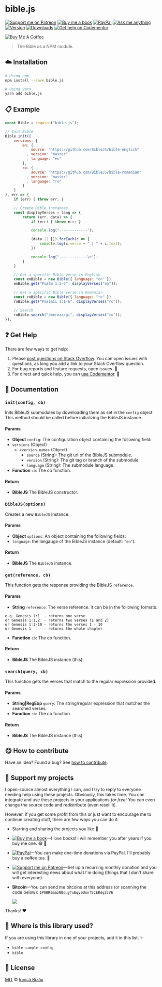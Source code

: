 <!-- Please do not edit this file. Edit the `blah` field in the `package.json` instead. If in doubt, open an issue. -->


















# bible.js

 [![Support me on Patreon][badge_patreon]][patreon] [![Buy me a book][badge_amazon]][amazon] [![PayPal][badge_paypal_donate]][paypal-donations] [![Ask me anything](https://img.shields.io/badge/ask%20me-anything-1abc9c.svg)](https://github.com/IonicaBizau/ama) [![Version](https://img.shields.io/npm/v/bible.js.svg)](https://www.npmjs.com/package/bible.js) [![Downloads](https://img.shields.io/npm/dt/bible.js.svg)](https://www.npmjs.com/package/bible.js) [![Get help on Codementor](https://cdn.codementor.io/badges/get_help_github.svg)](https://www.codementor.io/johnnyb?utm_source=github&utm_medium=button&utm_term=johnnyb&utm_campaign=github)

<a href="https://www.buymeacoffee.com/H96WwChMy" target="_blank"><img src="https://www.buymeacoffee.com/assets/img/custom_images/yellow_img.png" alt="Buy Me A Coffee"></a>







> The Bible as a NPM module.

















## :cloud: Installation

```sh
# Using npm
npm install --save bible.js

# Using yarn
yarn add bible.js
```













## :clipboard: Example



```js
const Bible = require("bible.js");

// Init Bible
Bible.init({
    versions: {
        en: {
            source: "https://github.com/BibleJS/bible-english"
          , version: "master"
          , language: "en"
        },
        ro: {
            source: "https://github.com/BibleJS/bible-romanian"
          , version: "master"
          , language: "ro"
        }
    }
}, err => {
    if (err) { throw err; }

    // Create Bible instances
    const displayVerses = lang => {
        return (err, data) => {
            if (err) { throw err; }

            console.log("-------------");

            (data || []).forEach(c => {
                console.log(c.verse + " | " + c.text);
            })

            console.log("-------------\n");
        }
    }

    // Get a specific Bible verse in English
    const enBible = new Bible({ language: "en" })
    enBible.get("Psalm 1:1-6", displayVerses("en"));

    // Get a specific Bible verse in Romanian
    const roBible = new Bible({ language: "ro" })
    roBible.get("Psalmii 1:1-6", displayVerses("ro"));

    // Search
    roBible.search("/meroza/gi", displayVerses("ro"));
});
```











## :question: Get Help

There are few ways to get help:



 1. Please [post questions on Stack Overflow](https://stackoverflow.com/questions/ask). You can open issues with questions, as long you add a link to your Stack Overflow question.
 2. For bug reports and feature requests, open issues. :bug:
 3. For direct and quick help, you can [use Codementor](https://www.codementor.io/johnnyb). :rocket:





## :memo: Documentation


### `init(config, cb)`
Inits BibleJS submodules by downloading them as set in the `config` object
This method should be called before initializing the BibleJS instance.

#### Params

- **Object** `config`: The configuration object containing the following field:
 - `versions` (Object)
    - `<version_name>` (Object)
       - `source` (String): The git url of the BibleJS submodule.
       - `version` (String): The git tag or branch of the submodule.
       - `language` (String): The submodule language.
- **Function** `cb`: The cb function.

#### Return
- **BibleJS** The BibleJS constructor.

### `BibleJS(options)`
Creates a new `BibleJS` instance.

#### Params

- **Object** `options`: An object containing the following fields:
 - `language`: the langauge of the BibleJS instance (default: `"en"`).

#### Return
- **BibleJS** The `BibleJS` instance.

### `get(reference, cb)`
This function gets the response providing the BibleJS `reference`.

#### Params

- **String** `reference`: The verse reference. It can be in the following formats:
 ```
 e.g. Genesis 1:1  - returns one verse
 or Genesis 1:1,2  - returns two verses (1 and 2)
 or Genesis 1:1-10 - returns the verses 1 - 10
 or Genesis 1      - returns the whole chapter
 ```
- **Function** `cb`: The cb function.

#### Return
- **BibleJS** The BibleJS instance (this).

### `search(query, cb)`
This function gets the verses that match to the regular expression
provided.

#### Params

- **String|RegExp** `query`: The string/regular expression that matches the searched verses.
- **Function** `cb`: The cb function

#### Return
- **BibleJS** The BibleJS instance (this)














## :yum: How to contribute
Have an idea? Found a bug? See [how to contribute][contributing].


## :sparkling_heart: Support my projects
I open-source almost everything I can, and I try to reply to everyone needing help using these projects. Obviously,
this takes time. You can integrate and use these projects in your applications *for free*! You can even change the source code and redistribute (even resell it).

However, if you get some profit from this or just want to encourage me to continue creating stuff, there are few ways you can do it:


 - Starring and sharing the projects you like :rocket:
 - [![Buy me a book][badge_amazon]][amazon]—I love books! I will remember you after years if you buy me one. :grin: :book:
 - [![PayPal][badge_paypal]][paypal-donations]—You can make one-time donations via PayPal. I'll probably buy a ~~coffee~~ tea. :tea:
 - [![Support me on Patreon][badge_patreon]][patreon]—Set up a recurring monthly donation and you will get interesting news about what I'm doing (things that I don't share with everyone).
 - **Bitcoin**—You can send me bitcoins at this address (or scanning the code below): `1P9BRsmazNQcuyTxEqveUsnf5CERdq35V6`

    ![](https://i.imgur.com/z6OQI95.png)


Thanks! :heart:
















## :dizzy: Where is this library used?
If you are using this library in one of your projects, add it in this list. :sparkles:

 - `bible-sample-config`
 - `bible`











## :scroll: License

[MIT][license] © [Ionică Bizău][website]






[license]: /LICENSE
[website]: https://ionicabizau.net
[contributing]: /CONTRIBUTING.md
[docs]: /DOCUMENTATION.md
[badge_patreon]: https://ionicabizau.github.io/badges/patreon.svg
[badge_amazon]: https://ionicabizau.github.io/badges/amazon.svg
[badge_paypal]: https://ionicabizau.github.io/badges/paypal.svg
[badge_paypal_donate]: https://ionicabizau.github.io/badges/paypal_donate.svg
[patreon]: https://www.patreon.com/ionicabizau
[amazon]: http://amzn.eu/hRo9sIZ
[paypal-donations]: https://www.paypal.com/cgi-bin/webscr?cmd=_s-xclick&hosted_button_id=RVXDDLKKLQRJW
